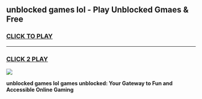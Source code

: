 
## unblocked games lol - Play Unblocked Gmaes & Free
<h3>
<a href="https://news.freeplayer.one?title=unblocked_games_lol&ref=16F">CLICK TO PLAY</a></h3>
<hr>

<h3>
<a href="https://news.freeplayer.one?title=unblocked_games_lol&ref=16F">CLICK 2 PLAY</a>
  
</h3>

<a href="https://news.freeplayer.one?title=unblocked_games_lol&ref=16F/"><img src="https://clearcache.store/games.png"></a>


**unblocked games lol games unblocked: Your Gateway to Fun and Accessible Online Gaming**
